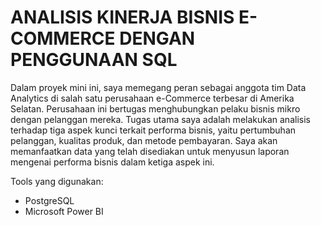 # ANALISIS KINERJA BISNIS E-COMMERCE DENGAN PENGGUNAAN SQL

Dalam proyek mini ini, saya memegang peran sebagai anggota tim Data Analytics di salah satu perusahaan e-Commerce terbesar di Amerika Selatan. Perusahaan ini bertugas menghubungkan pelaku bisnis mikro dengan pelanggan mereka. Tugas utama saya adalah melakukan analisis terhadap tiga aspek kunci terkait performa bisnis, yaitu pertumbuhan pelanggan, kualitas produk, dan metode pembayaran. Saya akan memanfaatkan data yang telah disediakan untuk menyusun laporan mengenai performa bisnis dalam ketiga aspek ini.

Tools yang digunakan:
- PostgreSQL
- Microsoft Power BI
